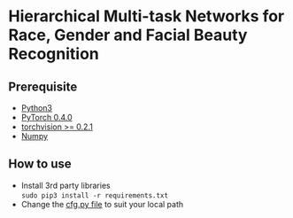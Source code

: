 # Hierarchical Multi-task Networks for Race, Gender and Facial Beauty Recognition

## Prerequisite
* [Python3](https://www.python.org/) 
* [PyTorch 0.4.0](http://pytorch.org/)
* [torchvision >= 0.2.1](http://pytorch.org/)
* [Numpy](http://www.numpy.org/)

## How to use
* Install 3rd party libraries   
    ````sudo pip3 install -r requirements.txt````
* Change the [cfg.py file](./cfg.py) to suit your local path